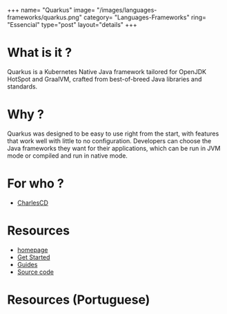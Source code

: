 +++
name= "Quarkus"
image= "/images/languages-frameworks/quarkus.png"
category= "Languages-Frameworks"
ring= "Essencial"
type="post"
layout="details"
+++

# What is it ?

Quarkus is a Kubernetes Native Java framework tailored for OpenJDK HotSpot and GraalVM, crafted from best-of-breed Java libraries and standards.


# Why ?

Quarkus was designed to be easy to use right from the start, with features that work well with little to no configuration. Developers can choose the Java frameworks they want for their applications, which can be run in JVM mode or compiled and run in native mode.

# For who ?
* [CharlesCD](https://charlescd.io/)

# Resources
* [homepage](https://quarkus.io/)
* [Get Started](https://quarkus.io/get-started/)
* [Guides](https://quarkus.io/guides/)
* [Source code](https://github.com/quarkusio/quarkus)


# Resources (Portuguese)

